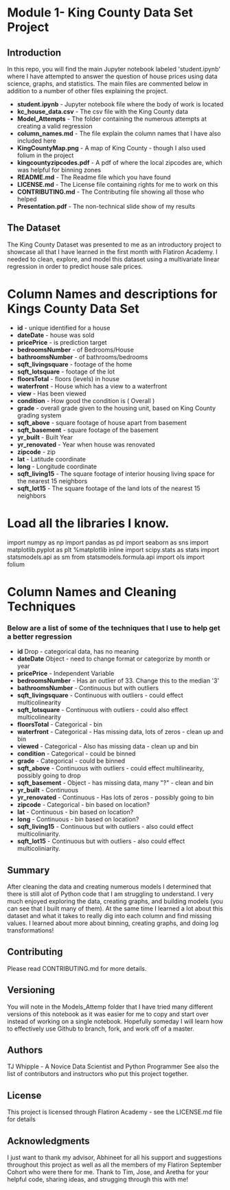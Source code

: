 
# Module 1- King County Data Set Project


## Introduction

In this repo, you will find the main Jupyter notebook labeled 'student.ipynb' where I have attempted to answer the question of house prices using data science, graphs, and statistics.  The main files are commented below in addition to a number of other files explaining the project.

* **student.ipynb** - Jupyter notebook file where the body of work is located
* **kc_house_data.csv** - The csv file with the King County data
* **Model_Attempts** -  The folder containing the numerous attempts at creating a valid regression
* **column_names.md** -  The file explain the column names that I have also included here
* **KingCountyMap.png** -  A map of King County - though I also used folium in the project
* **kingcountyzipcodes.pdf** -  A pdf of where the local zipcodes are, which was helpful for binning zones
* **README.md** -  The Readme file which you have found
* **LICENSE.md** -  The License file containing rights for me to work on this
* **CONTRIBUTING.md** -  The Contributing file showing all those who helped
* **Presentation.pdf** -  The non-technical slide show of my results


## The Dataset
The King County Dataset was presented to me as an introductory project to showcase all that I have learned in the first month with Flatiron Academy. I needed to clean, explore, and model this dataset using a multivariate linear regression in order to predict house sale prices.


# Column Names and descriptions for Kings County Data Set
* **id** - unique identified for a house
* **dateDate** - house was sold
* **pricePrice** -  is prediction target
* **bedroomsNumber** -  of Bedrooms/House
* **bathroomsNumber** -  of bathrooms/bedrooms
* **sqft_livingsquare** -  footage of the home
* **sqft_lotsquare** -  footage of the lot
* **floorsTotal** -  floors (levels) in house
* **waterfront** - House which has a view to a waterfront
* **view** - Has been viewed
* **condition** - How good the condition is ( Overall )
* **grade** - overall grade given to the housing unit, based on King County grading system
* **sqft_above** - square footage of house apart from basement
* **sqft_basement** - square footage of the basement
* **yr_built** - Built Year
* **yr_renovated** - Year when house was renovated
* **zipcode** - zip
* **lat** - Latitude coordinate
* **long** - Longitude coordinate
* **sqft_living15** - The square footage of interior housing living space for the nearest 15 neighbors
* **sqft_lot15** - The square footage of the land lots of the nearest 15 neighbors

# Load all the libraries I know.
import numpy as np
import pandas as pd
import seaborn as sns
import matplotlib.pyplot as plt
%matplotlib inline
import scipy.stats as stats
import statsmodels.api as sm
from statsmodels.formula.api import ols
import folium


# Column Names and Cleaning Techniques
### Below are a list of some of the techniques that I use to help get a better regression
* **id** Drop - categorical data, has no meaning
* **dateDate** Object - need to change format or categorize by month or year
* **pricePrice** - Independent Variable
* **bedroomsNumber** - Has an outlier of 33. Change this to the median '3'
* **bathroomsNumber** - Continuous but with outliers
* **sqft_livingsquare** - Continuous with outliers - could effect multicolinearity
* **sqft_lotsquare** - Continuous with outliers - could also effect multicolinearity
* **floorsTotal** - Categorical - bin
* **waterfront** - Categorical - Has missing data, lots of zeros - clean up and bin
* **viewed** - Categorical - Also has missing data - clean up and bin
* **condition** - Categorical - could be binned
* **grade** - Categorical - could be binned
* **sqft_above** - Continuous with outliers - could effect multilinearity, possibly going to drop
* **sqft_basement** - Object - has missing data, many "?" - clean and bin
* **yr_built** - Continuous
* **yr_renovated** - Continuous - Has lots of zeros - possibly going to bin
* **zipcode** - Categorical - bin based on location?
* **lat** - Continuous - bin based on location?
* **long** - Continuous - bin based on location?
* **sqft_living15** - Continuous but with outliers - also could effect multicoliniarity.
* **sqft_lot15** - Continuous but with outliers - also could effect multicoliniarity.


## Summary
After cleaning the data and creating numerous models I determined that there is still alot of Python code that I am struggling to understand. I very much enjoyed exploring the data, creating graphs, and building models (you can see that I built many of them). At the same time I learned a lot about this dataset and what it takes to really dig into each column and find missing values. I learned about more about binning, creating graphs, and doing log transformations!


## Contributing
Please read CONTRIBUTING.md for more details.

## Versioning
You will note in the Models_Attemp folder that I have tried many different versions of this notebook as it was easier for me to copy and start over instead of working on a single notebook.  Hopefully someday I will learn how to effectively use Github to branch, fork, and work off of a master.

## Authors
TJ Whipple - A Novice Data Scientist and Python Programmer
See also the list of contributors and instructors who put this project together.

## License
This project is licensed through Flatiron Academy - see the LICENSE.md file for details

## Acknowledgments
I just want to thank my advisor, Abhineet for all his support and suggestions throughout this project as well as all the members of my Flatiron September Cohort who were there for me.  Thank to Tim, Jose, and Aretha for your helpful code, sharing ideas, and strugging through this with me!



